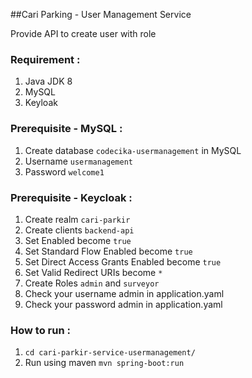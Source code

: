 ##Cari Parking - User Management Service

Provide API to create user with role

### Requirement :

1. Java JDK 8
2. MySQL
3. Keyloak

### Prerequisite - MySQL :

1. Create database `codecika-usermanagement` in MySQL
2. Username `usermanagement`
3. Password `welcome1`

### Prerequisite - Keycloak :

1. Create realm `cari-parkir`
2. Create clients `backend-api`
3. Set Enabled become `true`
4. Set Standard Flow Enabled become `true`
5. Set Direct Access Grants Enabled become `true`
6. Set Valid Redirect URIs become `*`
7. Create Roles `admin` and `surveyor`
8. Check your username admin in application.yaml
9. Check your password admin in application.yaml

### How to run :

1. `cd cari-parkir-service-usermanagement/`
2. Run using maven `mvn spring-boot:run`
